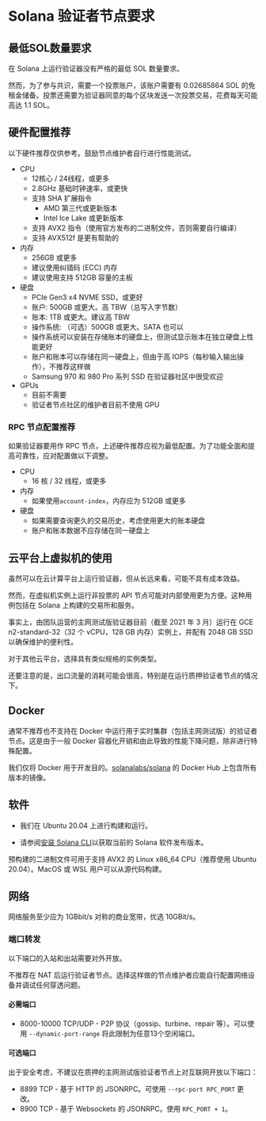 # Solana 验证者节点要求

## 最低SOL数量要求

在 Solana 上运行验证器没有严格的最低 SOL 数量要求。

然而，为了参与共识，需要一个投票账户，该账户需要有 0.02685864 SOL 的免租金储备。投票还需要为验证器同意的每个区块发送一次投票交易，花费每天可能高达 1.1 SOL。

## 硬件配置推荐

以下硬件推荐仅供参考。鼓励节点维护者自行进行性能测试。

- CPU
  - 12核心 / 24线程，或更多
  - 2.8GHz 基础时钟速率，或更快
  - 支持 SHA 扩展指令
    - AMD 第三代或更新版本
    - Intel Ice Lake 或更新版本
  - 支持 AVX2 指令（使用官方发布的二进制文件，否则需要自行编译）
  - 支持 AVX512f 是更有帮助的
- 内存
  - 256GB 或更多
  - 建议使用纠错码 (ECC) 内存
  - 建议使用支持 512GB 容量的主板
- 硬盘
  - PCIe Gen3 x4 NVME SSD，或更好
  - 账户: 500GB 或更大。高 TBW（总写入字节数）
  - 账本: 1TB 或更大。建议高 TBW
  - 操作系统: （可选）500GB 或更大。SATA 也可以
  - 操作系统可以安装在存储账本的硬盘上，但测试显示账本在独立硬盘上性能更好
  - 账户和账本可以存储在同一硬盘上，但由于高 IOPS（每秒输入输出操作），不推荐这样做
  - Samsung 970 和 980 Pro 系列 SSD 在验证器社区中很受欢迎
- GPUs
  - 目前不需要
  - 验证者节点社区的维护者目前不使用 GPU

### RPC 节点配置推荐

如果验证器要用作 RPC 节点，上述硬件推荐应视为最低配置。为了功能全面和提高可靠性，应对配置做以下调整。

- CPU
  - 16 核 / 32 线程，或更多
- 内存
  - 如果使用`account-index`，内存应为 512GB 或更多
- 硬盘
  - 如果需要查询更久的交易历史，考虑使用更大的账本硬盘
  - 账户和账本数据不应存储在同一硬盘上

## 云平台上虚拟机的使用

虽然可以在云计算平台上运行验证器，但从长远来看，可能不具有成本效益。

然而，在虚拟机实例上运行非投票的 API 节点可能对内部使用更为方便。这种用例包括在 Solana 上构建的交易所和服务。

事实上，由团队运营的主网测试版验证器目前（截至 2021 年 3 月）运行在 GCE n2-standard-32（32 个 vCPU，128 GB 内存）实例上，并配有 2048 GB SSD以确保维护的便利性。

对于其他云平台，选择具有类似规格的实例类型。

还要注意的是，出口流量的消耗可能会很高，特别是在运行质押验证者节点的情况下。

## Docker

通常不推荐也不支持在 Docker 中运行用于实时集群（包括主网测试版）的验证者节点。这是由于一般 Docker 容器化开销和由此导致的性能下降问题，除非进行特殊配置。

我们仅将 Docker 用于开发目的。[solanalabs/solana](https://hub.docker.com/r/solanalabs/solana) 的 Docker Hub 上包含所有版本的镜像。

## 软件

- 我们在 Ubuntu 20.04 上进行构建和运行。

- 请参阅[安装 Solana CLI](https://docs.solanalabs.com/cli/install)以获取当前的 Solana 软件发布版本。

预构建的二进制文件可用于支持 AVX2 的 Linux x86_64 CPU（推荐使用 Ubuntu 20.04）。MacOS 或 WSL 用户可以从源代码构建。

## 网络

网络服务至少应为 1GBbit/s 对称的商业宽带，优选 10GBit/s。

### 端口转发

以下端口的入站和出站需要对外开放。

不推荐在 NAT 后运行验证者节点。选择这样做的节点维护者应能自行配置网络设备并调试任何穿透问题。

#### 必需端口

- 8000-10000 TCP/UDP - P2P 协议（gossip、turbine、repair 等）。可以使用 `--dynamic-port-range` 将此限制为任意13个空闲端口。

#### 可选端口

出于安全考虑，不建议在质押的主网测试版验证者节点上对互联网开放以下端口：

- 8899 TCP - 基于 HTTP 的 JSONRPC。可使用 `--rpc-port RPC_PORT` 更改。
- 8900 TCP - 基于 Websockets 的 JSONRPC。使用 `RPC_PORT + 1`。